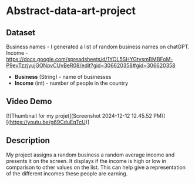 # Abstract-data-art-project

## Dataset

Business names - I generated a list of random business names on chatGPT.
Income - https://docs.google.com/spreadsheets/d/1YOL5SHYGtvsmBMBFoM-P9evTzzjyujGONpvCUvBeR08/edit?gid=306620358#gid=306620358

- **Business** (String) - name of businesses
- **Income** (int) - number of people in the country

## Video Demo

[![Thumbnail for my projet](Screenshot 2024-12-12 12.45.52 PM)][(https://youtu.be/g69CduEqTcU)]

## Description

My project assigns a random business a random average income and presents it on the screen. It displays if the income is high or low in comparison to other values on the list. This can help give a representation of the different incomes these people are earning.
